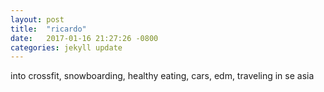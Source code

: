 ```yaml
---
layout: post
title:  "ricardo"
date:   2017-01-16 21:27:26 -0800
categories: jekyll update
---
```

into crossfit, snowboarding, healthy eating, cars, edm, traveling in se asia

